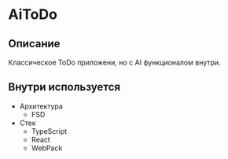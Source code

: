 # AiToDo
## Описание
Классическое ToDo приложени, но с AI функционалом внутри.

## Внутри используется
- Архитектура
  - FSD
- Стек
  - TypeScript
  - React
  - WebPack

